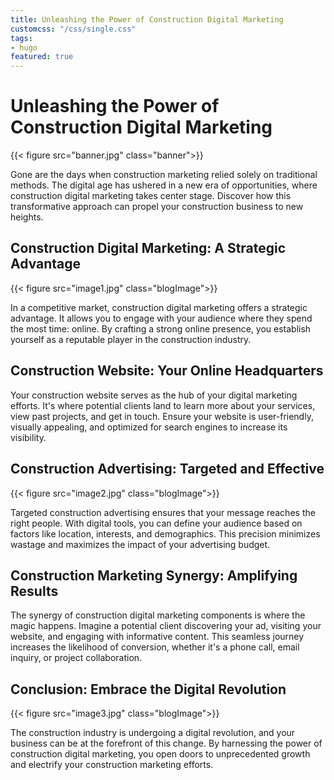 ```yaml
---
title: Unleashing the Power of Construction Digital Marketing
customcss: "/css/single.css"
tags: 
- hugo
featured: true
---
```

# Unleashing the Power of Construction Digital Marketing

{{< figure src="banner.jpg" class="banner">}}

Gone are the days when construction marketing relied solely on traditional methods. The digital age has ushered in a new era of opportunities, where construction digital marketing takes center stage. Discover how this transformative approach can propel your construction business to new heights.

## Construction Digital Marketing: A Strategic Advantage

{{< figure src="image1.jpg" class="blogImage">}}

In a competitive market, construction digital marketing offers a strategic advantage. It allows you to engage with your audience where they spend the most time: online. By crafting a strong online presence, you establish yourself as a reputable player in the construction industry.

## Construction Website: Your Online Headquarters

Your construction website serves as the hub of your digital marketing efforts. It's where potential clients land to learn more about your services, view past projects, and get in touch. Ensure your website is user-friendly, visually appealing, and optimized for search engines to increase its visibility.

## Construction Advertising: Targeted and Effective

{{< figure src="image2.jpg" class="blogImage">}}


Targeted construction advertising ensures that your message reaches the right people. With digital tools, you can define your audience based on factors like location, interests, and demographics. This precision minimizes wastage and maximizes the impact of your advertising budget.

## Construction Marketing Synergy: Amplifying Results

The synergy of construction digital marketing components is where the magic happens. Imagine a potential client discovering your ad, visiting your website, and engaging with informative content. This seamless journey increases the likelihood of conversion, whether it's a phone call, email inquiry, or project collaboration.

## Conclusion: Embrace the Digital Revolution

{{< figure src="image3.jpg" class="blogImage">}}

The construction industry is undergoing a digital revolution, and your business can be at the forefront of this change. By harnessing the power of construction digital marketing, you open doors to unprecedented growth and electrify your construction marketing efforts.
